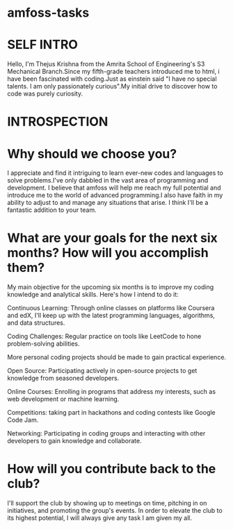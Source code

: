 # amfoss-tasks
# SELF INTRO
Hello, I'm Thejus Krishna from the Amrita School of Engineering's S3 Mechanical Branch.Since my fifth-grade teachers introduced me to html, i have been fascinated with coding.Just as einstein said "I have no special talents. I am only passionately curious".My initial drive to discover how to code was purely curiosity.
# INTROSPECTION
# Why should we choose you?
I appreciate and find it intriguing to learn ever-new codes and languages to solve problems.I've only dabbled in the vast area of programming and development. I believe that amfoss will help me reach my full potential and introduce me to the world of advanced programming.I also have faith in my ability to adjust to and manage any situations that arise. I think I'll be a fantastic addition to your team.
# What are your goals for the next six months? How will you accomplish them?
My main objective for the upcoming six months is to improve my coding knowledge and analytical skills. Here's how I intend to do it:

Continuous Learning: Through online classes on platforms like Coursera and edX, I'll keep up with the latest programming languages, algorithms, and data structures.

Coding Challenges: Regular practice on tools like LeetCode to hone problem-solving abilities.

More personal coding projects should be made to gain practical experience.

Open Source: Participating actively in open-source projects to get knowledge from seasoned developers.

Online Courses: Enrolling in programs that address my interests, such as web development or machine learning.

Competitions: taking part in hackathons and coding contests like Google Code Jam.

Networking: Participating in coding groups and interacting with other developers to gain knowledge and collaborate.
# How will you contribute back to the club?
 I'll support the club by showing up to meetings on time, pitching in on initiatives, and promoting the group's events. In order to elevate the club to its highest potential, I will always give any task I am given my all.


